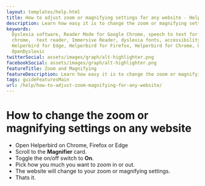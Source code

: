 ```yaml
---
layout: templates/help.html
title: How to adjust zoom or magnifying settings for any website - Helperbird
description: Learn how easy it is to change the zoom or magnifying settings on any website.
keywords:
  Dyslexia software, Reader Mode for Google Chrome, speech to text for chrome, Text to speech for
  chrome,  text reader, Immersive Reader, dyslexia fonts, accessibility software, dyslexia software,
  Helperbird for Edge, Helperbird for Firefox, Helperbird for Chrome, Opendyslexic for Chrome,
  OpenDyslexic
twitterSocial: assets/images/graph/alt-highlighter.png
facebookSocial: assets/images/graph/alt-highlighter.png
featureTitle: Zoom and Magnifying
featureDescription: Learn how easy it is to change the zoom or magnifying settings on any website.
tags: guideFeaturesMain
url: /help/how-to-adjust-zoom-magnifying-for-any-website/
---
```



# How to change the zoom or magnifying settings on any website
- Open Helperbird on Chrome, Firefox or Edge
- Scroll to the **Magnifier** card.
- Toggle the on/off switch to **On**.
- Pick how you much you want to zoom in or out.
- The website will change to your zoom or magnifying settings.
- Thats it.



